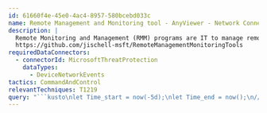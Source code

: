 ```yaml
---
id: 61660f4e-45e0-4ac4-8957-580bcebd033c
name: Remote Management and Monitoring tool - AnyViewer - Network Connection
description: |
  Remote Monitoring and Management (RMM) programs are IT to manage remote endpoints. Attackers have begun to abuse these programs to persist or provide C2 channels.
  https://github.com/jischell-msft/RemoteManagementMonitoringTools
requiredDataConnectors:
  - connectorId: MicrosoftThreatProtection
    dataTypes:
      - DeviceNetworkEvents
tactics: CommandAndControl
relevantTechniques: T1219
query: "```kusto\nlet Time_start = now(-5d);\nlet Time_end = now();\n//\nDeviceNetworkEvents\n| where Timestamp between (Time_start..Time_end)\n| where RemoteUrl has_any (\n        \"anyviewer.com\", \n        \"anyviewer.cn\", \n        \"aomeisoftware.com\", \n        \"aomeikeji.com\"\n    )\n    and InitiatingProcessVersionInfoCompanyName has 'AOMEI'\n    and InitiatingProcessVersionInfoProductName has 'AnyViewer'\n| summarize FirstSeen=min(Timestamp), LastSeen=max(Timestamp), \n    Report=make_set(ReportId), Count=count() by DeviceId, DeviceName,\n    RemoteUrl \n```"
---
```


